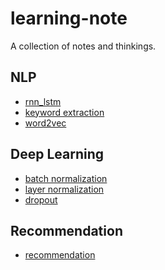 # learning-note
A collection of notes and thinkings.

## NLP
* [rnn_lstm](https://github.com/kaikefly/learning-note/tree/master/deep_learning/rnn_lstm)
* [keyword extraction](https://github.com/kaikefly/learning-note/blob/master/nlp/keyword-extraction)
* [word2vec](https://github.com/kaikefly/learning-note/blob/master/nlp/word2vec.pdf)

## Deep Learning
* [batch normalization](https://github.com/kaikefly/learning-note/blob/master/deep_learning/batch_normalization.ipynb)
* [layer normalization]()
* [dropout]()

## Recommendation
* [recommendation](https://github.com/kaikefly/learning-note/blob/master/recommendation)
